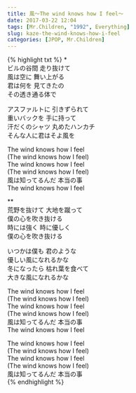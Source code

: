 ```yaml
---
title: 風～The wind knows how I feel～
date: 2017-03-22 12:04
tags: [Mr.Children, "1992", Everything]
slug: kaze-the-wind-knows-how-i-feel
categories: [JPOP, Mr.Children]
---
```


{% highlight txt %}
*  
ビルの谷間 走り抜けて  
風は空に 舞い上がる  
君は何を 見てきたの  
その透き通る体で  

アスファルトに 引きずられて  
重いバックを 手に持って  
汗だくのシャツ 丸めたハンカチ  
そんな人に君はそよ風を  

The wind knows how I feel  
(The wind knows how I feel)  
The wind knows how I feel  
(The wind knows how I feel)  
風は知ってるんだ 本当の事  
The wind knows how I feel  


**  
荒野を抜けて 大地を蹴って  
僕の心を吹き抜ける  
時には強く 時に優しく  
僕の心を吹き抜ける  

いつかは僕も 君のような  
優しい風になれるかな  
冬になったら 枯れ葉を食べて  
大きな風になれるかな  

The wind knows how I feel  
(The wind knows how I feel)  
The wind knows how I feel  
(The wind knows how I feel)  
風は知ってるんだ 本当の事  
The wind knows how I feel  

The wind knows how I feel  
(The wind knows how I feel)  
The wind knows how I feel  
(The wind knows how I feel)  
風は知ってるんだ 本当の事  
{% endhighlight %}
